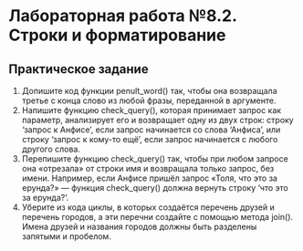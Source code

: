 # Лабораторная работа №8.2. Строки и форматирование

## Практическое задание
1. Допишите код функции penult_word() так, чтобы она возвращала третье с конца слово из любой фразы, переданной в аргументе.
2. Напишите функцию check_query(), которая принимает запрос как параметр, анализирует его и возвращает одну из двух строк: строку ‘запрос к Анфисе’, если запрос начинается со слова ‘Анфиса’, или строку ‘запрос к кому-то ещё’, если запрос начинается с любого другого слова.
3. Перепишите функцию check_query() так, чтобы при любом запросе она «отрезала» от строки имя и возвращала только запрос, без имени. Например, если Анфисе пришёл запрос «Толя, что это за ерунда?» — функция check_query() должна вернуть строку ‘что это за ерунда?’.
4. Уберите из кода циклы, в которых создаётся перечень друзей и перечень городов, а эти перечни создайте с помощью метода join(). Имена друзей и названия городов должны быть разделены запятыми и пробелом.